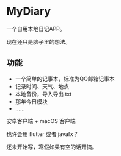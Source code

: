 # MyDiary
一个自用本地日记APP。

现在还只是脑子里的想法。

## 功能

- 一个简单的记事本，标准为QQ邮箱记事本
- 记录时间、天气、地点
- 本地备份，导入导出 txt
- 那年今日模块
- ……

安卓客户端 + macOS 客户端

也许会用 flutter 或者 javafx？

还未开始写，寒假如果有空的话开搞。
